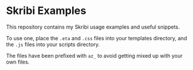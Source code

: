 # Skribi Examples

This repository contains my Skribi usage examples and useful snippets.

To use one, place the `.eta` and `.css` files into your templates directory, and the `.js` files into your scripts directory.

The files have been prefixed with `az_` to avoid getting mixed up with your own files.